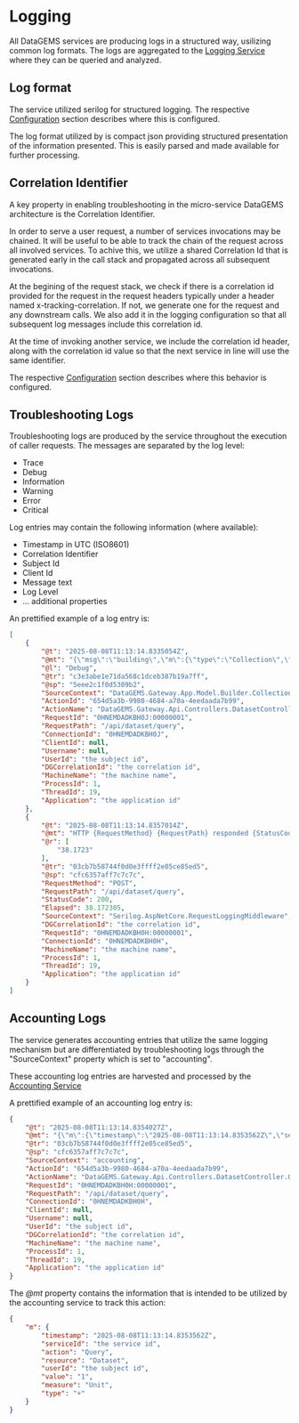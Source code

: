 # Logging

All DataGEMS services are producing logs in a structured way, usilizing common log formats. The logs are aggregated to the [Logging Service](https://datagems-eosc.github.io/dg-logging-service) where they can be queried and analyzed.

## Log format

The service utilized serilog for structured logging. The respective [Configuration](configuration.md) section describes where this is configured. 

The log format utilized by is compact json providing structured presentation of the information presented. This is easily parsed and made available for further processing.

## Correlation Identifier

A key property in enabling troubleshooting in the micro-service DataGEMS architecture is the Correlation Identifier. 

In order to serve a user request, a number of services invocations may be chained. It will be useful to be able to track the chain of the request across all involved services. To achive this, we utilize a shared Correlation Id that is generated early in the call stack and propagated across all subsequent invocations.

At the begining of the request stack, we check if there is a correlation id provided for the request in the request headers typically under a header named x-tracking-correlation. If not, we generate one for the request and any downstream calls. We also add it in the logging configuration so that all subsequent log messages include this correlation id.

At the time of invoking another service, we include the correlation id header, along with the correlation id value so that the next service in line will use the same identifier.

The respective [Configuration](configuration.md) section describes where this behavior is configured. 

## Troubleshooting Logs

Troubleshooting logs are produced by the service throughout the execution of caller requests. The messages are separated by the log level:

* Trace
* Debug
* Information
* Warning
* Error
* Critical

Log entries may contain the following information (where available):

* Timestamp in UTC (ISO8601)
* Correlation Identifier
* Subject Id
* Client Id
* Message text
* Log Level
* ... additional properties

An prettified example of a log entry is:

```json
[
	{
		"@t": "2025-08-08T11:13:14.8335054Z",
		"@mt": "{\"msg\":\"building\",\"m\":{\"type\":\"Collection\",\"fields\":{\"Fields\":[\"id\",\"code\",\"name\",\"datasetcount\"]},\"dataCount\":5}}",
		"@l": "Debug",
		"@tr": "c3e3abe1e71da568c1dceb387b19a7ff",
		"@sp": "5eee2c1f0d5309b2",
		"SourceContext": "DataGEMS.Gateway.App.Model.Builder.CollectionBuilder",
		"ActionId": "654d5a3b-9980-4684-a70a-4eedaada7b99",
		"ActionName": "DataGEMS.Gateway.Api.Controllers.DatasetController.Query (DataGEMS.Gateway.Api)",
		"RequestId": "0HNEMDADKBH0J:00000001",
		"RequestPath": "/api/dataset/query",
		"ConnectionId": "0HNEMDADKBH0J",
		"ClientId": null,
		"Username": null,
		"UserId": "the subject id",
		"DGCorrelationId": "the correlation id",
		"MachineName": "the machine name",
		"ProcessId": 1,
		"ThreadId": 19,
		"Application": "the application id"
	},
	{
		"@t": "2025-08-08T11:13:14.8357014Z",
		"@mt": "HTTP {RequestMethod} {RequestPath} responded {StatusCode} in {Elapsed:0.0000} ms",
		"@r": [
			"38.1723"
		],
		"@tr": "03cb7b58744f0d0e3ffff2e05ce85ed5",
		"@sp": "cfc6357aff7c7c7c",
		"RequestMethod": "POST",
		"RequestPath": "/api/dataset/query",
		"StatusCode": 200,
		"Elapsed": 38.172305,
		"SourceContext": "Serilog.AspNetCore.RequestLoggingMiddleware",
		"DGCorrelationId": "the correlation id",
		"RequestId": "0HNEMDADKBH0H:00000001",
		"ConnectionId": "0HNEMDADKBH0H",
		"MachineName": "the machine name",
		"ProcessId": 1,
		"ThreadId": 19,
		"Application": "the application id"
	}
]
```

## Accounting Logs

The service generates accounting entries that utilize the same logging mechanism but are differentiated by troubleshooting logs through the "SourceContext" property which is set to "accounting".

These accounting log entries are harvested and processed by the [Accounting Service](https://datagems-eosc.github.io/dg-accounting-service)

A prettified example of an accounting log entry is:
```json
{
	"@t": "2025-08-08T11:13:14.8354027Z",
	"@mt": "{\"m\":{\"timestamp\":\"2025-08-08T11:13:14.8353562Z\",\"serviceId\":\"the service id\",\"action\":\"Query\",\"resource\":\"Dataset\",\"userId\":\"the subject id\",\"value\":\"1\",\"measure\":\"Unit\",\"type\":\"+\"}}",
	"@tr": "03cb7b58744f0d0e3ffff2e05ce85ed5",
	"@sp": "cfc6357aff7c7c7c",
	"SourceContext": "accounting",
	"ActionId": "654d5a3b-9980-4684-a70a-4eedaada7b99",
	"ActionName": "DataGEMS.Gateway.Api.Controllers.DatasetController.Query (DataGEMS.Gateway.Api)",
	"RequestId": "0HNEMDADKBH0H:00000001",
	"RequestPath": "/api/dataset/query",
	"ConnectionId": "0HNEMDADKBH0H",
	"ClientId": null,
	"Username": null,
	"UserId": "the subject id",
	"DGCorrelationId": "the correlation id",
	"MachineName": "the machine name",
	"ProcessId": 1,
	"ThreadId": 19,
	"Application": "the application id"
}

```

The *@mt* property contains the information that is intended to be utilized by the accounting service to track this action:
```json
{
	"m": {
		"timestamp": "2025-08-08T11:13:14.8353562Z",
		"serviceId": "the service id",
		"action": "Query",
		"resource": "Dataset",
		"userId": "the subject id",
		"value": "1",
		"measure": "Unit",
		"type": "+"
	}
}
```